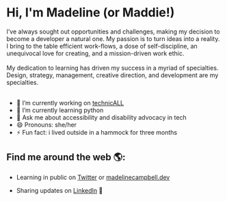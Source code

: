 # Hi, I'm Madeline (or Maddie!)

I’ve always sought out opportunities and challenges, making my decision to become a developer a natural one. My passion is to turn ideas into a reality. I bring to the table efficient work-flows, a dose of self-discipline, an unequivocal love for creating, and a mission-driven work ethic.
<br></br>
My dedication to learning has driven my success in a myriad of specialties. Design, strategy, management, creative direction, and development are my specialties.
<br></br>


- 🔭 I’m currently working on <a href="https://technicall.io">technicALL</a>
- 🌱 I’m currently learning python
- 💬 Ask me about accessibility and disability advocacy in tech
- 😄 Pronouns: she/her
- ⚡ Fun fact: i lived outside in a hammock for three months


## Find me around the web 🌎:
- Learning in public on <a target="_blank" href="https://twitter.com/maddiexcampbell">Twitter</a> or <a target="_blank" href="https://madelinecampbell.dev">madelinecampbell.dev</a>
<!-- - Tinkering with interactions on <a href=""> Codepen</a> 🏓 -->
- Sharing updates on <a target="_blank" href="https://www.linkedin.com/in/madelinemcampbell/">LinkedIn</a> 💼
